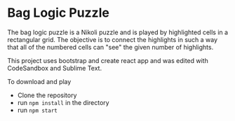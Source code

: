 # Bag Logic Puzzle
The bag logic puzzle is a Nikoli puzzle and is played by highlighted cells in a rectangular grid. The objective is to connect the highlights in such a way that all of the numbered cells can "see" the given number of highlights.


This project uses bootstrap and create react app and was edited with CodeSandbox and Sublime Text.


To download and play
- Clone the repository
- run ```npm install``` in the directory
- run ```npm start```
